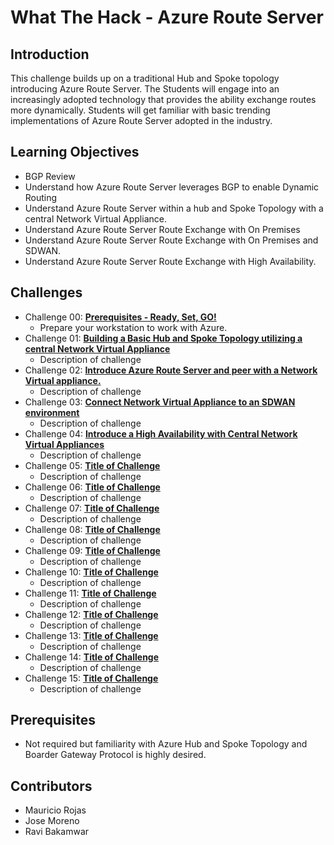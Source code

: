 # What The Hack - Azure Route Server

## Introduction

This challenge builds up on a traditional Hub and Spoke topology introducing Azure Route Server. The Students will engage into an increasingly adopted technology that provides the ability exchange routes more dynamically. Students will get familiar with basic trending implementations of Azure Route Server adopted in the industry.  

## Learning Objectives

- BGP Review
- Understand how Azure Route Server leverages BGP to enable Dynamic Routing
- Understand  Azure Route Server within a hub and Spoke Topology with a central Network Virtual Appliance.  
- Understand Azure Route Server Route Exchange with On Premises 
- Understand Azure Route Server Route Exchange with On Premises and SDWAN. 
- Understand Azure Route Server Route Exchange with High Availability.


## Challenges

- Challenge 00: **[Prerequisites - Ready, Set, GO!](Student/Challenge-00.md)**
	 - Prepare your workstation to work with Azure.
- Challenge 01: **[Building a Basic Hub and Spoke Topology utilizing a central Network Virtual Appliance](Student/Challenge-01.md)**
	 - Description of challenge
- Challenge 02: **[Introduce Azure Route Server and peer with a Network Virtual appliance.](Student/Challenge-02.md)**
	 - Description of challenge
- Challenge 03: **[Connect Network Virtual Appliance to an SDWAN environment](Student/Challenge-03.md)**
	 - Description of challenge
- Challenge 04: **[Introduce a High Availability with Central Network Virtual Appliances](Student/Challenge-04.md)**
	 - Description of challenge
- Challenge 05: **[Title of Challenge](Student/Challenge-05.md)**
	 - Description of challenge
- Challenge 06: **[Title of Challenge](Student/Challenge-06.md)**
	 - Description of challenge
- Challenge 07: **[Title of Challenge](Student/Challenge-07.md)**
	 - Description of challenge
- Challenge 08: **[Title of Challenge](Student/Challenge-08.md)**
	 - Description of challenge
- Challenge 09: **[Title of Challenge](Student/Challenge-09.md)**
	 - Description of challenge
- Challenge 10: **[Title of Challenge](Student/Challenge-10.md)**
	 - Description of challenge
- Challenge 11: **[Title of Challenge](Student/Challenge-11.md)**
	 - Description of challenge
- Challenge 12: **[Title of Challenge](Student/Challenge-12.md)**
	 - Description of challenge
- Challenge 13: **[Title of Challenge](Student/Challenge-13.md)**
	 - Description of challenge
- Challenge 14: **[Title of Challenge](Student/Challenge-14.md)**
	 - Description of challenge
- Challenge 15: **[Title of Challenge](Student/Challenge-15.md)**
	 - Description of challenge

## Prerequisites

- Not required but familiarity with Azure Hub and Spoke Topology and Boarder Gateway Protocol is highly desired. 

## Contributors

- Mauricio Rojas
- Jose Moreno
- Ravi Bakamwar
